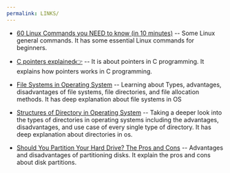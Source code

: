 ```yaml
---
permalink: LINKS/
---
```


* [60 Linux Commands you NEED to know (in 10 minutes)](https://www.youtube.com/watch?v=gd7BXuUQ91w) -- Some Linux general commands. It has some essential Linux commands for beginners.

* [C pointers explained👉](https://www.youtube.com/watch?v=DplxIq0mc_Y) -- It is about pointers in C programming. It explains how pointers works in C programming.

* [File Systems in Operating System](https://www.geeksforgeeks.org/file-systems-in-operating-system/) -- Learning about Types, advantages, disadvantages of file systems, file directories, and file allocation methods. It has deep explanation about file systems in OS

* [Structures of Directory in Operating System](https://www.geeksforgeeks.org/structures-of-directory-in-operating-system/) -- Taking a deeper look into the types of directories in operating systems including the advantages, disadvantages, and use case of every single type of directory. It has deep explanation about directories in os.

* [Should You Partition Your Hard Drive? The Pros and Cons](https://www.stellarinfo.com/article/should-you-partition-your-hard-drive-pros-and-cons.php#:~:text=Partitioning%20allows%20you%20to%20organize,partitions%20to%20access%20them%20swiftly.) -- Advantages and disadvantages of partitioning disks. It explain the pros and cons about disk partitions.
